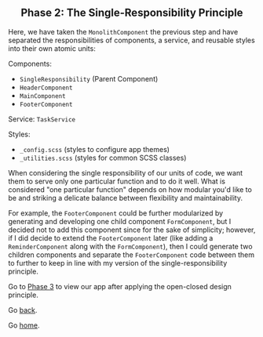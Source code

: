 <h2 align="center">
  Phase 2: The Single-Responsibility Principle
</h2>

Here, we have taken the `MonolithComponent` the previous step and have separated the responsibilities of components, a service, and reusable styles into their own atomic units:

Components:
- `SingleResponsibility` (Parent Component)
- `HeaderComponent`
- `MainComponent`
- `FooterComponent`

Service: `TaskService`

Styles:
- `_config.scss` (styles to configure app themes)
- `_utilities.scss` (styles for common SCSS classes)

When considering the single responsibility of our units of code, we want them to serve only one particular function and to do it well.
What is considered "one particular function" depends on how modular you'd like to be and striking a delicate balance between flexibility and maintainability.

For example, the `FooterComponent` could be further modularized by generating and developing one child component `FormComponent`, but I decided not to add this component since for the sake of simplicity; however, if I did decide to extend the `FooterComponent` later (like adding a `ReminderComponent` along with the `FormComponent`), then I could generate two children components and separate the `FooterComponent` code between them to further to keep in line with my version of the single-responsibility principle.

Go to [Phase 3](../03-open-closed) to view our app after applying the open-closed design principle.

Go [back](../01-the-monolith).

Go [home](https://github.com/pjnalls/ng-solid-design/).
